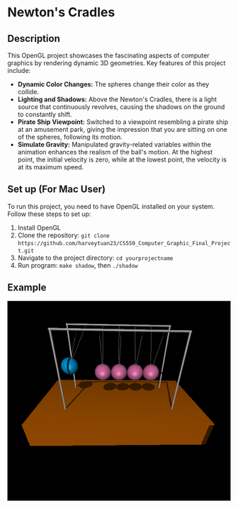 # Newton's Cradles

## Description
This OpenGL project showcases the fascinating aspects of computer graphics by rendering dynamic 3D geometries. Key features of this project include:

- **Dynamic Color Changes:** The spheres change their color as they collide.
- **Lighting and Shadows:** Above the Newton's Cradles, there is a light source that continuously revolves, causing the shadows on the ground to constantly shift.
- **Pirate Ship Viewpoint:** Switched to a viewpoint resembling a pirate ship at an amusement park, giving the impression that you are sitting on one of the spheres, following its motion.
- **Simulate Gravity:** Manipulated gravity-related variables within the animation enhances the realism of the ball's motion. At the highest point, the initial velocity is zero, while at the lowest point, the velocity is at its maximum speed.

## Set up (For Mac User)
To run this project, you need to have OpenGL installed on your system. Follow these steps to set up: 

1. Install OpenGL
2. Clone the repository: `git clone https://github.com/harveytuan23/CS550_Computer_Graphic_Final_Project.git`
3. Navigate to the project directory: `cd yourprojectname`
4. Run program: `make shadow`, then `./shadow`

## Example
![image](https://github.com/harveytuan23/CS550_Computer_Graphic_Final_Project/blob/main/sample_pic)
